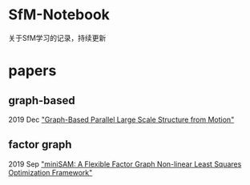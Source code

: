 # SfM-Notebook

关于SfM学习的记录，持续更新

# papers

## graph-based

2019 Dec 
["Graph-Based Parallel Large Scale Structure from Motion"](https://arxiv.org/pdf/1912.10659v2.pdf)

## factor graph
2019 Sep 
["miniSAM: A Flexible Factor Graph Non-linear Least Squares Optimization Framework"](https://arxiv.org/pdf/1909.00903v1.pdf)
